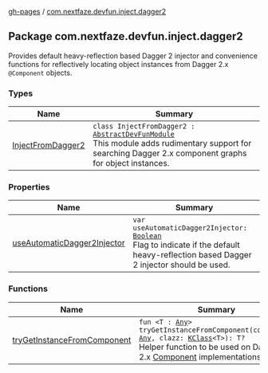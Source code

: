 [gh-pages](../index.md) / [com.nextfaze.devfun.inject.dagger2](.)

## Package com.nextfaze.devfun.inject.dagger2

Provides default heavy-reflection based Dagger 2 injector and convenience functions for reflectively
 locating object instances from Dagger 2.x `@Component` objects.

### Types

| Name | Summary |
|---|---|
| [InjectFromDagger2](-inject-from-dagger2/index.md) | `class InjectFromDagger2 : `[`AbstractDevFunModule`](../com.nextfaze.devfun.core/-abstract-dev-fun-module/index.md)<br>This module adds rudimentary support for searching Dagger 2.x component graphs for object instances. |

### Properties

| Name | Summary |
|---|---|
| [useAutomaticDagger2Injector](use-automatic-dagger2-injector.md) | `var useAutomaticDagger2Injector: `[`Boolean`](https://kotlinlang.org/api/latest/jvm/stdlib/kotlin/-boolean/index.html)<br>Flag to indicate if the default heavy-reflection based Dagger 2 injector should be used. |

### Functions

| Name | Summary |
|---|---|
| [tryGetInstanceFromComponent](try-get-instance-from-component.md) | `fun <T : `[`Any`](https://kotlinlang.org/api/latest/jvm/stdlib/kotlin/-any/index.html)`> tryGetInstanceFromComponent(component: `[`Any`](https://kotlinlang.org/api/latest/jvm/stdlib/kotlin/-any/index.html)`, clazz: `[`KClass`](https://kotlinlang.org/api/latest/jvm/stdlib/kotlin.reflect/-k-class/index.html)`<T>): T?`<br>Helper function to be used on Dagger 2.x [Component](#) implementations. |
